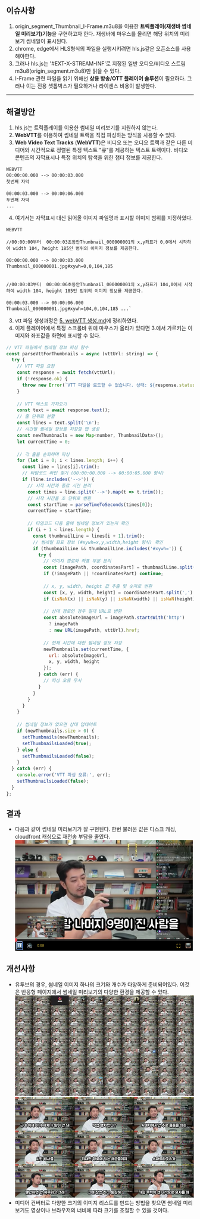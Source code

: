 ## 이슈사항
1. origin_segment_Thumbnail_I-Frame.m3u8을 이용한 **트릭플레이(재생바 썸네일 미리보기)기능**을 구현하고자 한다. 재생바에 마우스를 올리면 해당 위치의 미리보기 썸네일이 표시된다.
2. chrome, edge에서 HLS형식의 파일을 실행시키려면 hls.js같은 오픈소스를 사용해야한다.
3. 그러나 hls.js는 '#EXT-X-STREAM-INF'로 지정된 일반 오디오/비디오 스트림m3u8(origin_segment.m3u8)만 읽을 수 있다.
4. I-Frame 관련 파일을 읽기 위해선 **상용 방송/OTT 플레이어 솔루션**이 필요하다. 그러나 이는 전용 셋톱박스가 필요하거나 라이센스 비용이 발생한다.
---
## 해결방안
1. hls.js는 트릭플레이를 이용한 썸네일 미리보기를 지원하지 않는다. 
2. **WebVTT**를 이용하여 썸네일 트랙을 직접 파싱하는 방식을 사용할 수 있다.
3. **Web Video Text Tracks** (**WebVTT**)은 비디오 또는 오디오 트랙과 같은 다른 미디어와 시간적으로 정렬된 특정 텍스트 "큐"를 제공하는 텍스트 트랙이다. 비디오 콘텐츠의 자막표시나 특정 위치의 탐색을 위한 챕터 정보를 제공한다.
```
WEBVTT 
00:00:00.000 --> 00:00:03.000 
첫번째 자막

00:00:03.000 --> 00:00:06.000
두번째 자막
...
```

4. 여기서는 자막표시 대신 읽어올 이미지 파일명과 표시할 이미지 범위를 지정하였다.
```text
WEBVTT 

//00:00:00부터  00:00:03초동안Thumbnail_000000001의 x,y좌표가 0,0에서 시작하여 width 104, height 185인 범위의 이미지 정보를 제공한다.

00:00:00.000 --> 00:00:03.000 
Thumbnail_000000001.jpg#xywh=0,0,104,185 


//00:00:03부터  00:00:06초동안Thumbnail_000000001의 x,y좌표가 104,0에서 시작하여 width 104, height 185인 범위의 이미지 정보를 제공한다.

00:00:03.000 --> 00:00:06.000 
Thumbnail_000000001.jpg#xywh=104,0,104,185 ...`

```
 
 3. vtt 파일 생성과정은 [5. webVTT 생성.md](5.%20webVTT%20%EC%83%9D%EC%84%B1.md)에 정리하였다.
 4. 이제 플레이어에서 특정 스크롤바 위에 마우스가 올라가 있다면 3.에서 가르키는 이미지와 좌표값을 화면에 표시할 수 있다.

```js
// VTT 파일에서 썸네일 정보 파싱 함수  
const parseVttForThumbnails = async (vttUrl: string) => {  
  try {  
    // VTT 파일 요청  
    const response = await fetch(vttUrl);  
    if (!response.ok) {  
      throw new Error(`VTT 파일을 로드할 수 없습니다. 상태: ${response.status}`);  
    }  
  
    // VTT 텍스트 가져오기  
    const text = await response.text();  
    // 줄 단위로 분할  
    const lines = text.split('\n');  
    // 시간별 썸네일 정보를 저장할 맵 생성  
    const newThumbnails = new Map<number, ThumbnailData>();  
    let currentTime = 0;  
  
    // 각 줄을 순회하며 파싱  
    for (let i = 0; i < lines.length; i++) {  
      const line = lines[i].trim();  
      // 타임코드 라인 찾기 (00:00:00.000 --> 00:00:05.000 형식)  
      if (line.includes('-->')) {  
        // 시작 시간과 종료 시간 분리  
        const times = line.split('-->').map(t => t.trim());  
        // 시작 시간을 초 단위로 변환  
        const startTime = parseTimeToSeconds(times[0]);  
        currentTime = startTime;  
          
        // 타임코드 다음 줄에 썸네일 정보가 있는지 확인  
        if (i + 1 < lines.length) {  
          const thumbnailLine = lines[i + 1].trim();  
          // 썸네일 좌표 정보 (#xywh=x,y,width,height 형식) 확인  
          if (thumbnailLine && thumbnailLine.includes('#xywh=')) {  
            try {  
              // 이미지 경로와 좌표 부분 분리  
              const [imagePath, coordinatesPart] = thumbnailLine.split('#xywh=');  
              if (!imagePath || !coordinatesPart) continue;  
                
              // x, y, width, height 값 추출 및 숫자로 변환  
              const [x, y, width, height] = coordinatesPart.split(',').map(Number);  
              if (isNaN(x) || isNaN(y) || isNaN(width) || isNaN(height)) continue;  
                
              // 상대 경로인 경우 절대 URL로 변환  
              const absoluteImageUrl = imagePath.startsWith('http')  
                ? imagePath  
                : new URL(imagePath, vttUrl).href;  
                  
              // 현재 시간에 대한 썸네일 정보 저장  
              newThumbnails.set(currentTime, {  
                url: absoluteImageUrl,  
                x, y, width, height  
              });  
            } catch (err) {  
              // 파싱 오류 무시  
            }  
          }  
        }  
      }  
    }  
      
    // 썸네일 정보가 있으면 상태 업데이트  
    if (newThumbnails.size > 0) {  
      setThumbnails(newThumbnails);  
      setThumbnailsLoaded(true);  
    } else {  
      setThumbnailsLoaded(false);  
    }  
  } catch (err) {  
    console.error('VTT 파싱 오류:', err);  
    setThumbnailsLoaded(false);  
  }  
};
```

## 결과
- 다음과 같이 썸네일 미리보기가 잘 구현된다. 한번 불러온 값은 디스크 캐싱, cloudfront 캐싱으로 재전송 부담을 줄였다.
![screenshot0947.png](./assets/screenshot0947.png)

## 개선사항
- 유투브의 경우, 썸네일 이미지 하나의 크기와 개수가 다양하게 준비되어있다. 이것은 반응형 페이지에서 썸네일 미리보기의 다양한 환경을 제공할 수 있다.
![M0.webp](./assets/M0.webp)
![M7.webp](./assets/M7.webp)
- 미디어 컨버터로 다양한 크기의 이미지 리스트를 만드는 방법을 찾으면 썸네일 미리보기도 영상이나 브라우저의 너비에 따라 크기를 조절할 수 있을 것이다. 
